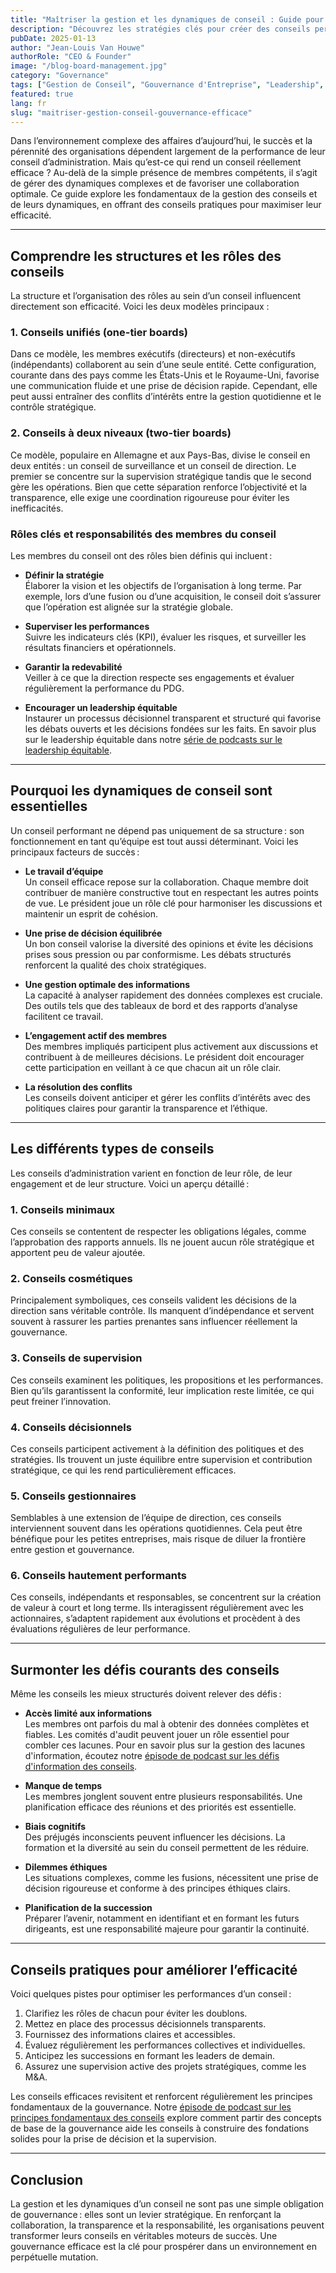 ```yaml
---
title: "Maîtriser la gestion et les dynamiques de conseil : Guide pour une gouvernance efficace"
description: "Découvrez les stratégies clés pour créer des conseils performants, comprendre leurs dynamiques et renforcer une gouvernance efficace pour garantir la croissance durable des organisations."
pubDate: 2025-01-13
author: "Jean-Louis Van Houwe"
authorRole: "CEO & Founder"
image: "/blog-board-management.jpg"
category: "Governance"
tags: ["Gestion de Conseil", "Gouvernance d'Entreprise", "Leadership", "Stratégie"]
featured: true
lang: fr
slug: "maitriser-gestion-conseil-gouvernance-efficace"
---
```


Dans l’environnement complexe des affaires d’aujourd’hui, le succès et la pérennité des organisations dépendent largement de la performance de leur conseil d’administration. Mais qu’est-ce qui rend un conseil réellement efficace ? Au-delà de la simple présence de membres compétents, il s’agit de gérer des dynamiques complexes et de favoriser une collaboration optimale. Ce guide explore les fondamentaux de la gestion des conseils et de leurs dynamiques, en offrant des conseils pratiques pour maximiser leur efficacité.

---

## Comprendre les structures et les rôles des conseils

La structure et l’organisation des rôles au sein d’un conseil influencent directement son efficacité. Voici les deux modèles principaux :

### 1. **Conseils unifiés (one-tier boards)**  
Dans ce modèle, les membres exécutifs (directeurs) et non-exécutifs (indépendants) collaborent au sein d’une seule entité. Cette configuration, courante dans des pays comme les États-Unis et le Royaume-Uni, favorise une communication fluide et une prise de décision rapide. Cependant, elle peut aussi entraîner des conflits d’intérêts entre la gestion quotidienne et le contrôle stratégique.

### 2. **Conseils à deux niveaux (two-tier boards)**  
Ce modèle, populaire en Allemagne et aux Pays-Bas, divise le conseil en deux entités : un conseil de surveillance et un conseil de direction. Le premier se concentre sur la supervision stratégique tandis que le second gère les opérations. Bien que cette séparation renforce l’objectivité et la transparence, elle exige une coordination rigoureuse pour éviter les inefficacités.

### Rôles clés et responsabilités des membres du conseil

Les membres du conseil ont des rôles bien définis qui incluent :

- **Définir la stratégie**  
  Élaborer la vision et les objectifs de l’organisation à long terme. Par exemple, lors d’une fusion ou d’une acquisition, le conseil doit s’assurer que l’opération est alignée sur la stratégie globale.

- **Superviser les performances**  
  Suivre les indicateurs clés (KPI), évaluer les risques, et surveiller les résultats financiers et opérationnels.

- **Garantir la redevabilité**  
  Veiller à ce que la direction respecte ses engagements et évaluer régulièrement la performance du PDG.

- **Encourager un leadership équitable**  
  Instaurer un processus décisionnel transparent et structuré qui favorise les débats ouverts et les décisions fondées sur les faits. En savoir plus sur le leadership équitable dans notre [série de podcasts sur le leadership équitable](/podcast/leading-with-fairness-unlocking-the-power-of-fair-process-leadership).


---

## Pourquoi les dynamiques de conseil sont essentielles

Un conseil performant ne dépend pas uniquement de sa structure : son fonctionnement en tant qu’équipe est tout aussi déterminant. Voici les principaux facteurs de succès :

- **Le travail d’équipe**  
  Un conseil efficace repose sur la collaboration. Chaque membre doit contribuer de manière constructive tout en respectant les autres points de vue. Le président joue un rôle clé pour harmoniser les discussions et maintenir un esprit de cohésion.

- **Une prise de décision équilibrée**  
  Un bon conseil valorise la diversité des opinions et évite les décisions prises sous pression ou par conformisme. Les débats structurés renforcent la qualité des choix stratégiques.

- **Une gestion optimale des informations**  
  La capacité à analyser rapidement des données complexes est cruciale. Des outils tels que des tableaux de bord et des rapports d’analyse facilitent ce travail.

- **L’engagement actif des membres**  
  Des membres impliqués participent plus activement aux discussions et contribuent à de meilleures décisions. Le président doit encourager cette participation en veillant à ce que chacun ait un rôle clair.

- **La résolution des conflits**  
  Les conseils doivent anticiper et gérer les conflits d’intérêts avec des politiques claires pour garantir la transparence et l’éthique.

---

## Les différents types de conseils

Les conseils d’administration varient en fonction de leur rôle, de leur engagement et de leur structure. Voici un aperçu détaillé :

### 1. **Conseils minimaux**  
Ces conseils se contentent de respecter les obligations légales, comme l’approbation des rapports annuels. Ils ne jouent aucun rôle stratégique et apportent peu de valeur ajoutée.

### 2. **Conseils cosmétiques**  
Principalement symboliques, ces conseils valident les décisions de la direction sans véritable contrôle. Ils manquent d’indépendance et servent souvent à rassurer les parties prenantes sans influencer réellement la gouvernance.

### 3. **Conseils de supervision**  
Ces conseils examinent les politiques, les propositions et les performances. Bien qu’ils garantissent la conformité, leur implication reste limitée, ce qui peut freiner l’innovation.

### 4. **Conseils décisionnels**  
Ces conseils participent activement à la définition des politiques et des stratégies. Ils trouvent un juste équilibre entre supervision et contribution stratégique, ce qui les rend particulièrement efficaces.

### 5. **Conseils gestionnaires**  
Semblables à une extension de l’équipe de direction, ces conseils interviennent souvent dans les opérations quotidiennes. Cela peut être bénéfique pour les petites entreprises, mais risque de diluer la frontière entre gestion et gouvernance.

### 6. **Conseils hautement performants**  
Ces conseils, indépendants et responsables, se concentrent sur la création de valeur à court et long terme. Ils interagissent régulièrement avec les actionnaires, s’adaptent rapidement aux évolutions et procèdent à des évaluations régulières de leur performance.


---

## Surmonter les défis courants des conseils

Même les conseils les mieux structurés doivent relever des défis :

- **Accès limité aux informations**  
  Les membres ont parfois du mal à obtenir des données complètes et fiables. Les comités d'audit peuvent jouer un rôle essentiel pour combler ces lacunes. Pour en savoir plus sur la gestion des lacunes d'information, écoutez notre [épisode de podcast sur les défis d'information des conseils](/podcast/bridging-the-information-gap-enhancing-corporate-governance).

- **Manque de temps**  
  Les membres jonglent souvent entre plusieurs responsabilités. Une planification efficace des réunions et des priorités est essentielle.

- **Biais cognitifs**  
  Des préjugés inconscients peuvent influencer les décisions. La formation et la diversité au sein du conseil permettent de les réduire.

- **Dilemmes éthiques**  
  Les situations complexes, comme les fusions, nécessitent une prise de décision rigoureuse et conforme à des principes éthiques clairs.

- **Planification de la succession**  
  Préparer l’avenir, notamment en identifiant et en formant les futurs dirigeants, est une responsabilité majeure pour garantir la continuité.
  

---

## Conseils pratiques pour améliorer l’efficacité

Voici quelques pistes pour optimiser les performances d’un conseil :

1. Clarifiez les rôles de chacun pour éviter les doublons.  
2. Mettez en place des processus décisionnels transparents.  
3. Fournissez des informations claires et accessibles.  
4. Évaluez régulièrement les performances collectives et individuelles.  
5. Anticipez les successions en formant les leaders de demain.  
6. Assurez une supervision active des projets stratégiques, comme les M&A.  


Les conseils efficaces revisitent et renforcent régulièrement les principes fondamentaux de la gouvernance. Notre [épisode de podcast sur les principes fondamentaux des conseils](/podcast/board-first-principles-foundations-for-effective-governance) explore comment partir des concepts de base de la gouvernance aide les conseils à construire des fondations solides pour la prise de décision et la supervision.

---

## Conclusion

La gestion et les dynamiques d’un conseil ne sont pas une simple obligation de gouvernance : elles sont un levier stratégique. En renforçant la collaboration, la transparence et la responsabilité, les organisations peuvent transformer leurs conseils en véritables moteurs de succès. Une gouvernance efficace est la clé pour prospérer dans un environnement en perpétuelle mutation.





